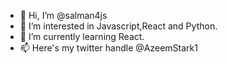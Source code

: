 - 👋 Hi, I’m @salman4js
- 👀 I’m interested in Javascript,React and Python.
- 🌱 I’m currently learning React.
- 📫 Here's my twitter handle @AzeemStark1

<!---
salman4js/salman4js is a ✨ special ✨ repository because its `README.md` (this file) appears on your GitHub profile.
You can click the Preview link to take a look at your changes.
--->
